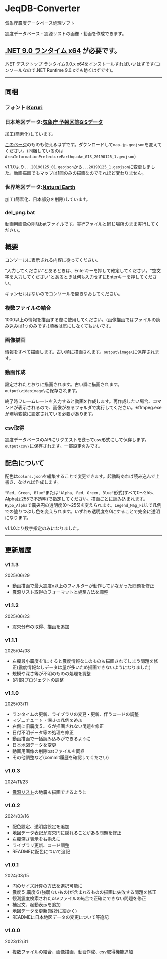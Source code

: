 # JeqDB-Converter

気象庁震度データベース処理ソフト

震度データベース・震源リストの画像・動画を作成できます。

## **[.NET 9.0 ランタイム x64](https://dotnet.microsoft.com/ja-jp/download/dotnet/9.0)** が必要です。

.NET デスクトップ ランタイム9.0.x x64をインストールすればいいはずです(コンソールなので.NET Runtime 9.0.xでも動くはずです)。

---

## 同梱

### フォント:[Koruri](https://koruri.github.io/)

### 日本地図データ:[気象庁 予報区等GISデータ](https://www.data.jma.go.jp/developer/gis.html)
加工(簡素化)しています。

[このページ](https://github.com/Ichihai1415/JMA-GIS-GeoJSON)のものも使えるはずです。ダウンロードして`map-jp.geojson`を変えてください。(同梱しているのは`AreaInformationPrefectureEarthquake_GIS_20190125_1.geojson`)

v1.1.0より`...20190125_01.geojson`から`...20190125_1.geojson`に変更しました。動画描画でもマップは1回のみの描画なのでそれほど変わりません。

### 世界地図データ:[Natural Earth](https://www.naturalearthdata.com/downloads/)
加工(簡素化、日本部分を削除)しています。

### del_png.bat
動画用画像の削除batファイルです。実行ファイルと同じ場所のまま実行してください。

## 概要

コンソールに表示される内容に従ってください。

"入力してください"とあるときは、Enterキーを押して確定してください。"空文字を入力してください"とあるときは何も入力せずにEnterキーを押してください。

キャンセルはないのでコンソールを開きなおしてください。

### 複数ファイルの結合

1000以上の情報を描画する際に使用してください。(画像描画ではファイルの読み込みは1つのみです。)順番は気にしなくてもいいです。

### 画像描画

情報をすべて描画します。古い順に描画されます。`output\image\`に保存されます。

### 動画作成

設定されたとおりに描画されます。古い順に描画されます。`output\videoimage\`に保存されます。

終了時フレームレートを入力すると動画を作成します。再作成したい場合、コマンドが表示されるので、画像があるフォルダで実行してください。※ffmpeg.exeが環境変数に設定されている必要があります。

### csv取得

震度データベースのAPIにリクエストを送ってcsv形式にして保存します。`output\csv\`に保存されます。一部設定のみです。

## 配色について

配色は`colors.json`を編集することで変更できます。起動時あれば読み込んで上書き、なければ作成します。

`"Red, Green, Blue"`または`"Alpha, Red, Green, Blue"`形式(すべて0～255、Alphaは255で不透明)で指定してください。描画ごとに読み込まれます。 `Hypo_Alpha`で震央円の透明度(0～255)を変えられます。`Legend_Mag_Fill`で凡例での塗りつぶし色を変えられます。いずれも透明度を0にすることで完全に透明になります。

v1.1.0より数字指定のみになりました。

---

## 更新履歴

### v1.1.3

2025/06/29

- 動画描画で最大震度x以上のフィルターが動作していなかった問題を修正
- 震源リスト取得のフォーマットと処理方法を調整

### v1.1.2

2025/06/23

- 震央分布の取得、描画を追加

### v1.1.1

2025/04/08

- 右欄最小震度を1にすると震度情報なしのものも描画されてしまう問題を修正(震度情報なしデータは量が多いため描画できないようになりました)
- 規模や深さ等が不明のものの処理を調整
- (内部)プロジェクトの調整

### v1.1.0

2025/03/11

- ランタイムの更新、ライブラリの変更・更新、伴うコードの調整
- マグニチュード・深さの凡例を追加
- 右側に旧震度５、６が描画されない問題を修正
- 日付不明データ等の処理を修正
- 動画描画で一括読み込みができるように
- 日本地図データを変更
- 動画用画像の削除batファイルを同梱
- その他調整など(commit履歴を確認してください)

### v1.0.3

2024/11/23

- [震源リスト](https://www.data.jma.go.jp/eqev/data/daily_map/index.html)の地震も描画できるように

### v1.0.2

2024/03/16

- 配色設定、透明度設定を追加
- 地図データ表記が震央円に隠れることがある問題を修正
- 右欄深さ表示を右揃えに
- ライブラリ更新、コード調整
- READMEに配色について追記

### v1.0.1

2024/03/15

- 円のサイズ計算の方法を選択可能に
- 震度５,震度６(強弱ないもの)が含まれるものの描画に失敗する問題を修正
- 観測震度検索されたcsvファイルの結合で正確にできない問題を修正
- 補足文、起動表示を追加
- 地図データを更新(微妙に細かく)
- READMEに日本地図データの変更について等追記

### v1.0.0

2023/12/31

- 複数ファイルの結合、画像描画、動画作成、csv取得機能追加
